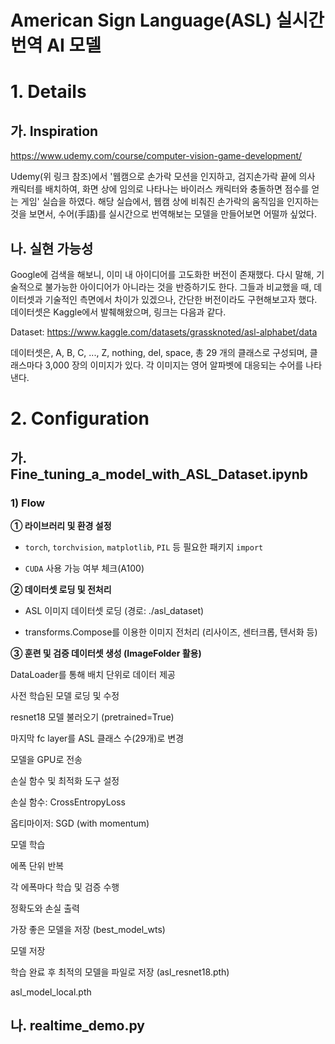# American Sign Language(ASL) 실시간 번역 AI 모델

# 1. Details
## 가. Inspiration
https://www.udemy.com/course/computer-vision-game-development/

Udemy(위 링크 참조)에서 '웹캠으로 손가락 모션을 인지하고, 검지손가락 끝에 의사 캐릭터를 배치하여, 화면 상에 임의로 나타나는 바이러스 캐릭터와 충돌하면 점수를 얻는 게임' 실습을 하였다. 해당 실습에서, 웹캠 상에 비춰진 손가락의 움직임을 인지하는 것을 보면서, 수어(手語)를 실시간으로 번역해보는 모델을 만들어보면 어떨까 싶었다.

## 나. 실현 가능성
Google에 검색을 해보니, 이미 내 아이디어를 고도화한 버전이 존재했다. 다시 말해, 기술적으로 불가능한 아이디어가 아니라는 것을 반증하기도 한다. 그들과 비교했을 때, 데이터셋과 기술적인 측면에서 차이가 있겠으나, 간단한 버전이라도 구현해보고자 했다. 데이터셋은 Kaggle에서 발췌해왔으며, 링크는 다음과 같다.

Dataset: https://www.kaggle.com/datasets/grassknoted/asl-alphabet/data

데이터셋은, A, B, C, ..., Z, nothing, del, space, 총 29 개의 클래스로 구성되며, 클래스마다 3,000 장의 이미지가 있다. 각 이미지는 영어 알파벳에 대응되는 수어를 나타낸다.

# 2. Configuration
## 가. Fine_tuning_a_model_with_ASL_Dataset.ipynb
### 1) Flow
**① 라이브러리 및 환경 설정**
- `torch`, `torchvision`, `matplotlib`, `PIL` 등 필요한 패키지 `import`

- `CUDA` 사용 가능 여부 체크(A100)

**② 데이터셋 로딩 및 전처리**
- ASL 이미지 데이터셋 로딩 (경로: ./asl_dataset)

- transforms.Compose를 이용한 이미지 전처리 (리사이즈, 센터크롭, 텐서화 등)

**③ 훈련 및 검증 데이터셋 생성 (ImageFolder 활용)**

DataLoader를 통해 배치 단위로 데이터 제공

사전 학습된 모델 로딩 및 수정

resnet18 모델 불러오기 (pretrained=True)

마지막 fc layer를 ASL 클래스 수(29개)로 변경

모델을 GPU로 전송

손실 함수 및 최적화 도구 설정

손실 함수: CrossEntropyLoss

옵티마이저: SGD (with momentum)

모델 학습

에폭 단위 반복

각 에폭마다 학습 및 검증 수행

정확도와 손실 출력

가장 좋은 모델을 저장 (best_model_wts)

모델 저장

학습 완료 후 최적의 모델을 파일로 저장 (asl_resnet18.pth)


asl_model_local.pth
## 나. realtime_demo.py
